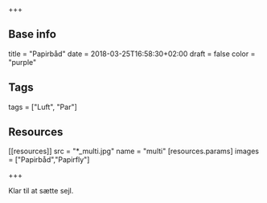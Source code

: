 +++

## Base info
title = "Papirbåd"
date = 2018-03-25T16:58:30+02:00
draft = false
color = "purple"

## Tags
tags = ["Luft", "Par"]

## Resources
[[resources]]
  src = "*_multi.jpg"
  name = "multi"
 [resources.params]
    images = ["Papirbåd","Papirfly"]

+++

Klar til at sætte sejl.